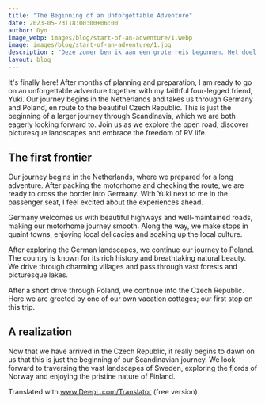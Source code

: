 ```yaml
---
title: "The Beginning of an Unforgettable Adventure"
date: 2023-05-23T18:00:00+06:00
author: Dyo
image_webp: images/blog/start-of-an-adventure/1.webp
image: images/blog/start-of-an-adventure/1.jpg
description : "Deze zomer ben ik aan een grote reis begonnen. Het doel: de Noordkaap."
layout: blog
---
```


It's finally here! After months of planning and preparation, I am ready to go on an unforgettable adventure together with my faithful four-legged friend, Yuki. Our journey begins in the Netherlands and takes us through Germany and Poland, en route to the beautiful Czech Republic. This is just the beginning of a larger journey through Scandinavia, which we are both eagerly looking forward to. Join us as we explore the open road, discover picturesque landscapes and embrace the freedom of RV life.

## The first frontier
Our journey begins in the Netherlands, where we prepared for a long adventure. After packing the motorhome and checking the route, we are ready to cross the border into Germany. With Yuki next to me in the passenger seat, I feel excited about the experiences ahead.

Germany welcomes us with beautiful highways and well-maintained roads, making our motorhome journey smooth. Along the way, we make stops in quaint towns, enjoying local delicacies and soaking up the local culture.

After exploring the German landscapes, we continue our journey to Poland. The country is known for its rich history and breathtaking natural beauty. We drive through charming villages and pass through vast forests and picturesque lakes.

After a short drive through Poland, we continue into the Czech Republic. Here we are greeted by one of our own vacation cottages; our first stop on this trip.

## A realization
Now that we have arrived in the Czech Republic, it really begins to dawn on us that this is just the beginning of our Scandinavian journey. We look forward to traversing the vast landscapes of Sweden, exploring the fjords of Norway and enjoying the pristine nature of Finland.

Translated with www.DeepL.com/Translator (free version)